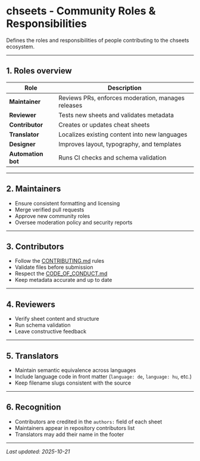 # chseets - Community Roles & Responsibilities

Defines the roles and responsibilities of people contributing to the chseets
ecosystem.

---

## 1. Roles overview

| Role | Description |
|------|--------------|
| **Maintainer** | Reviews PRs, enforces moderation, manages releases |
| **Reviewer** | Tests new sheets and validates metadata |
| **Contributor** | Creates or updates cheat sheets |
| **Translator** | Localizes existing content into new languages |
| **Designer** | Improves layout, typography, and templates |
| **Automation bot** | Runs CI checks and schema validation |

---

## 2. Maintainers

- Ensure consistent formatting and licensing  
- Merge verified pull requests  
- Approve new community roles  
- Oversee moderation policy and security reports  

---

## 3. Contributors

- Follow the [CONTRIBUTING.md](../../CONTRIBUTING.md) rules  
- Validate files before submission  
- Respect the [CODE_OF_CONDUCT.md](../../CODE_OF_CONDUCT.md)  
- Keep metadata accurate and up to date  

---

## 4. Reviewers

- Verify sheet content and structure  
- Run schema validation  
- Leave constructive feedback  

---

## 5. Translators

- Maintain semantic equivalence across languages  
- Include language code in front matter (`language: de`, `language: hu`, etc.)  
- Keep filename slugs consistent with the source  

---

## 6. Recognition

- Contributors are credited in the `authors:` field of each sheet  
- Maintainers appear in repository contributors list  
- Translators may add their name in the footer  

---

_Last updated: 2025-10-21_
